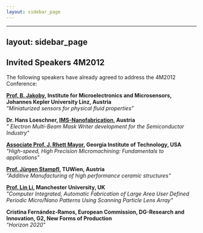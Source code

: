 ```yaml
---
layout: sidebar_page
---
```


---
layout: sidebar_page
---

## Invited Speakers 4M2012

The following speakers have already agreed to address the 4M2012 Conference:  
  
**[Prof. B. Jakoby](http://www.ime.jku.at/staff/jakoby.htm), Institute for Microelectronics and Microsensors, Johannes Kepler University Linz, Austria**  
*"Miniaturized sensors for physical fluid properties”*  
    
**Dr. Hans Loeschner, [IMS-Nanofabrication](http://www.ims.co.at/), Austria**  
*" Electron Multi-Beam Mask Writer development for the Semiconductor Industry"*
  
**[Associate Prof. J. Rhett Mayor](http://www.me.gatech.edu/faculty/mayor.shtml), Georgia Institute of Technology, USA**  
*"High-speed, High Precision Micromachining: Fundamentals to applications"*  
   
**[Prof. Jürgen Stampfl](http://info.tuwien.ac.at/stampfl/), TUWien, Austria**  
*"Additive Manufacturing of high performance ceramic structures"*  

**[Prof. Lin Li](http://www.mace.manchester.ac.uk/aboutus/staff/academic/profile/?staffId=188), Manchester University, UK**  
*"Computer Integrated, Automatic Fabrication of Large Area User Defined Periodic Micro/Nano Patterns Using Scanning Particle Lens Array"*

**Cristina Fernández-Ramos, European Commission, DG-Research and Innovation, G2, New Forms of Production**  
*"Horizon 2020"*

   
 